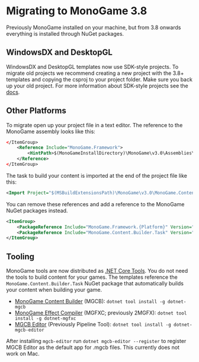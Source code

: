 # Migrating to MonoGame 3.8

Previously MonoGame installed on your machine, but from 3.8 onwards everything is installed through NuGet packages.

## WindowsDX and DesktopGL

WindowsDX and DesktopGL templates now use SDK-style projects.
To migrate old projects we recommend creating a new project with the 3.8+ templates and
copying the csproj to your project folder. Make sure you back up your old project.
For more information about SDK-style projects see the [docs](https://docs.microsoft.com/en-us/dotnet/core/tools/csproj).

## Other Platforms

To migrate open up your project file in a text editor.
The reference to the MonoGame assembly looks like this:

```xml
</ItemGroup>
    <Reference Include="MonoGame.Framework">
        <HintPath>$(MonoGameInstallDirectory)\MonoGame\v3.0\Assemblies\{Platform}\MonoGame.Framework.dll</HintPath>
    </Reference>
</ItemGroup>
```

The task to build your content is imported at the end of the project file like this:

```xml
<Import Project="$(MSBuildExtensionsPath)\MonoGame\v3.0\MonoGame.Content.Builder.targets" />
```

You can remove these references and add a reference to the MonoGame NuGet packages instead.

```xml
<ItemGroup>
    <PackageReference Include="MonoGame.Framework.{Platform}" Version="3.8.0" />
    <PackageReference Include="MonoGame.Content.Builder.Task" Version="3.8.0" />
</ItemGroup>
```

## Tooling

MonoGame tools are now distributed as [.NET Core Tools](https://docs.microsoft.com/en-us/dotnet/core/tools/global-tools).
You do not need the tools to build content for your games. The templates reference the `MonoGame.Content.Builder.Task`
NuGet package that automatically builds your content when building your game.

- [MonoGame Content Builder](mgcb.md) (MGCB): `dotnet tool install -g dotnet-mgcb`
- [MonoGame Effect Compiler](mgfxc.md) (MGFXC; previously 2MGFX): `dotnet tool install -g dotnet-mgfxc`
- [MGCB Editor](mgcb-editor.md) (Previously Pipeline Tool): `dotnet tool install -g dotnet-mgcb-editor`

After installing `mgcb-editor` run `dotnet mgcb-editor --register` to register MGCB Editor as the default app for .mgcb
files. This currently does not work on Mac.
